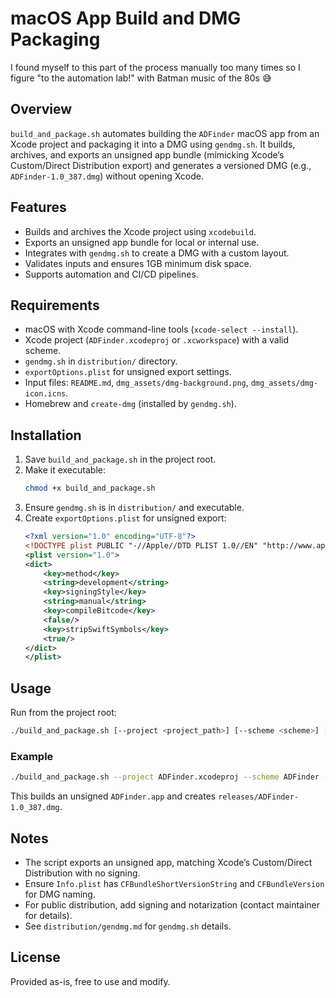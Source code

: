 # macOS App Build and DMG Packaging
I found myself to this part of the process manually too many times so I figure "to the automation lab!" with Batman music of the 80s 😅## Overview`build_and_package.sh` automates building the `ADFinder` macOS app from an Xcode project and packaging it into a DMG using `gendmg.sh`. It builds, archives, and exports an unsigned app bundle (mimicking Xcode’s Custom/Direct Distribution export) and generates a versioned DMG (e.g., `ADFinder-1.0_387.dmg`) without opening Xcode.## Features- Builds and archives the Xcode project using `xcodebuild`.- Exports an unsigned app bundle for local or internal use.- Integrates with `gendmg.sh` to create a DMG with a custom layout.- Validates inputs and ensures 1GB minimum disk space.- Supports automation and CI/CD pipelines.## Requirements- macOS with Xcode command-line tools (`xcode-select --install`).- Xcode project (`ADFinder.xcodeproj` or `.xcworkspace`) with a valid scheme.- `gendmg.sh` in `distribution/` directory.- `exportOptions.plist` for unsigned export settings.- Input files: `README.md`, `dmg_assets/dmg-background.png`, `dmg_assets/dmg-icon.icns`.- Homebrew and `create-dmg` (installed by `gendmg.sh`).## Installation1. Save `build_and_package.sh` in the project root.2. Make it executable:   ```bash   chmod +x build_and_package.sh   ```3. Ensure `gendmg.sh` is in `distribution/` and executable.4. Create `exportOptions.plist` for unsigned export:   ```xml   <?xml version="1.0" encoding="UTF-8"?>   <!DOCTYPE plist PUBLIC "-//Apple//DTD PLIST 1.0//EN" "http://www.apple.com/DTDs/PropertyList-1.0.dtd">   <plist version="1.0">   <dict>       <key>method</key>       <string>development</string>       <key>signingStyle</key>       <string>manual</string>       <key>compileBitcode</key>       <false/>       <key>stripSwiftSymbols</key>       <true/>   </dict>   </plist>   ```## UsageRun from the project root:```bash./build_and_package.sh [--project <project_path>] [--scheme <scheme>] [--configuration <config>]```### Example```bash./build_and_package.sh --project ADFinder.xcodeproj --scheme ADFinder --configuration Release```This builds an unsigned `ADFinder.app` and creates `releases/ADFinder-1.0_387.dmg`.## Notes- The script exports an unsigned app, matching Xcode’s Custom/Direct Distribution with no signing.- Ensure `Info.plist` has `CFBundleShortVersionString` and `CFBundleVersion` for DMG naming.- For public distribution, add signing and notarization (contact maintainer for details).- See `distribution/gendmg.md` for `gendmg.sh` details.## LicenseProvided as-is, free to use and modify.